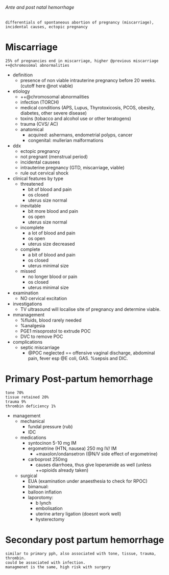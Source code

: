 ###### Ante and post natal hemorrhage
    differentials of spontaneous abortion of pregnancy (miscarriage), incidental causes, ectopic pregnancy 

# Miscarriage
    25% of pregnancies end in miscarriage, higher @previous miscarriage
    ++@chromosomal abnormalities
- definition
    + presence of non viable intrauterine pregnancy before 20 weeks. (cutoff here @not viable)
- etiology
    + ++@chromosomal abnormalities
    + infection (TORCH)
    + medical conditions (APS, Lupus, Thyrotoxicosis, PCOS, obesity, diabetes, other severe disease)
    + toxins (tobacco and alcohol use or other teratogens)
    + trauma (CVS/ AC)
    + anatomical 
        * acquired: ashermans, endometrial polyps, cancer
        * congenital: mullerian malformations
- ddx
    + ectopic pregnancy
    + not pregnant (menstrual period)
    + incidental causees
    + intrauterine pregnancy (GTD, miscarriage, viable)
    + rule out cervical shock
- clinical features by type
    + threatened
        * bit of blood and pain
        * os closed
        * uterus size normal
    + inevitable
        * bit more blood and pain
        * os open
        * uterus size normal
    + incomplete
        * a lot of blood and pain
        * os open
        * uterus size decreased
    + complete
        * a bit of blood and pain
        * os closed
        * uterus minimal size
    + missed
        * no longer blood or pain
        * os closed
        * uterus minimal size
- examination
    + NO cervical excitation
- investigations
    + TV ultrasound will localise site of pregnancy and determine viable.
- mmanagement
    + %fluids, blood rarely needed
    + %analgesia
    + PGE1 misoprostol to extrude POC
    + DVC to remove POC
- complications
    + septic miscarriage
        * @POC neglected == offensive vaginal discharge, abdominal pain, fever esp @E coli, GAS. %sepsis and DIC.


# Primary Post-partum hemorrhage
    tone 70%
    tissue retained 20%
    trauma 9%
    thrombin deficiency 1%
- management
    + mechanical
        * fundal pressure (rub)
        * IDC
    + medications
        * syntocinon 5-10 mg IM
        * ergometrine (HTN, nausea) 250 mg IV/ IM
            - +maxolon/ondansetron (@N/V side effect of ergometrine)
        * carboprost 250mg
            - causes diarrhoea, thus give loperamide as well (unless ++opioids already taken)
    + surgical 
        * EUA (examination under anaesthesia to check for RPOC)
        * bimanual: 
        * balloon inflation
        * laporotomy: 
            - b lynch
            - embolisation
            - uterine artery ligation (doesnt work well)
            - hysterectomy

# Secondary post partum hemorrhage
    similar to primary pph, also associated with tone, tissue, trauma, thrombin.
    could be associated with infection. 
    managmenet is the same, high risk with surgery
